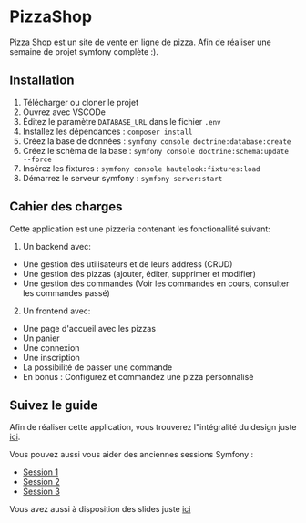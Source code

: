# PizzaShop

Pizza Shop est un site de vente en ligne de pizza. Afin
de réaliser une semaine de projet symfony complète :).

## Installation

1. Télécharger ou cloner le projet
2. Ouvrez avec VSCODe
3. Éditez le paramètre `DATABASE_URL` dans le fichier `.env`
4. Installez les dépendances : `composer install`
5. Créez la base de données : `symfony console doctrine:database:create`
6. Créez le schèma de la base : `symfony console doctrine:schema:update --force`
7. Insérez les fixtures : `symfony console hautelook:fixtures:load`
8. Démarrez le serveur symfony : `symfony server:start`

## Cahier des charges

Cette application est une pizzeria contenant les fonctionallité suivant:

1. Un backend avec:

- Une gestion des utilisateurs et de leurs address (CRUD)
- Une gestion des pizzas (ajouter, éditer, supprimer et modifier)
- Une gestion des commandes (Voir les commandes en cours, consulter les
  commandes passé)

2. Un frontend avec:

- Une page d'accueil avec les pizzas
- Un panier
- Une connexion
- Une inscription
- La possibilité de passer une commande
- En bonus : Configurez et commandez une pizza personnalisé

## Suivez le guide

Afin de réaliser cette application, vous trouverez l"intégralité du design
juste [ici](https://www.figma.com/file/UTthEDYvWiqKHjANXyYK6O/PizzaShop?node-id=0%3A1).

Vous pouvez aussi vous aider des anciennes sessions Symfony :

- [Session 1](https://github.com/Djeg/formation-symfony/tree/session/14-03-22.18-03-22)
- [Session 2](https://github.com/Djeg/formation-symfony/tree/session/21-03-22.25-03-22)
- [Session 3](https://github.com/Djeg/formation-symfony/tree/session/28-03-22.01-04-22)

Vous avez aussi à disposition des slides juste [ici](https://slides.com/davidjegat-1/sf5-training-foundation/fullscreen)
